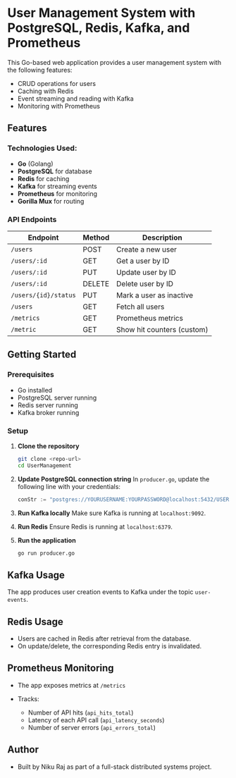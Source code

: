 # User Management System with PostgreSQL, Redis, Kafka, and Prometheus

This Go-based web application provides a user management system with the following features:

* CRUD operations for users
* Caching with Redis
* Event streaming and reading with Kafka
* Monitoring with Prometheus

## Features

### Technologies Used:

* **Go** (Golang)
* **PostgreSQL** for database
* **Redis** for caching
* **Kafka** for streaming events
* **Prometheus** for monitoring
* **Gorilla Mux** for routing

### API Endpoints

| Endpoint             | Method | Description                |
| -------------------- | ------ | -------------------------- |
| `/users`             | POST   | Create a new user          |
| `/users/:id`         | GET    | Get a user by ID           |
| `/users/:id`         | PUT    | Update user by ID          |
| `/users/:id`         | DELETE | Delete user by ID          |
| `/users/{id}/status` | PUT    | Mark a user as inactive    |
| `/users`             | GET    | Fetch all users            |
| `/metrics`           | GET    | Prometheus metrics         |
| `/metric`            | GET    | Show hit counters (custom) |

## Getting Started

### Prerequisites

* Go installed
* PostgreSQL server running
* Redis server running
* Kafka broker running

### Setup

1. **Clone the repository**

   ```bash
   git clone <repo-url>
   cd UserManagement
   ```

2. **Update PostgreSQL connection string**
   In `producer.go`, update the following line with your credentials:

   ```go
   conStr := "postgres://YOURUSERNAME:YOURPASSWORD@localhost:5432/USERDB?sslmode=disable"
   ```

3. **Run Kafka locally**
   Make sure Kafka is running at `localhost:9092`.

4. **Run Redis**
   Ensure Redis is running at `localhost:6379`.

5. **Run the application**

   ```bash
   go run producer.go
   ```

## Kafka Usage

The app produces user creation events to Kafka under the topic `user-events`.

## Redis Usage

* Users are cached in Redis after retrieval from the database.
* On update/delete, the corresponding Redis entry is invalidated.

## Prometheus Monitoring

* The app exposes metrics at `/metrics`
* Tracks:

  * Number of API hits (`api_hits_total`)
  * Latency of each API call (`api_latency_seconds`)
  * Number of server errors (`api_errors_total`)


## Author

* Built by Niku Raj as part of a full-stack distributed systems project.
